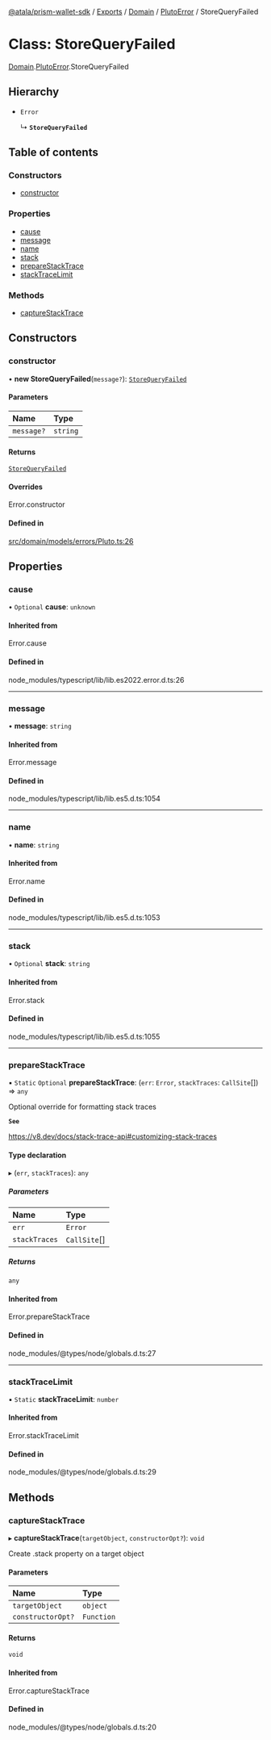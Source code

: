 [@atala/prism-wallet-sdk](../README.md) / [Exports](../modules.md) / [Domain](../modules/Domain.md) / [PlutoError](../modules/Domain.PlutoError.md) / StoreQueryFailed

# Class: StoreQueryFailed

[Domain](../modules/Domain.md).[PlutoError](../modules/Domain.PlutoError.md).StoreQueryFailed

## Hierarchy

- `Error`

  ↳ **`StoreQueryFailed`**

## Table of contents

### Constructors

- [constructor](Domain.PlutoError.StoreQueryFailed.md#constructor)

### Properties

- [cause](Domain.PlutoError.StoreQueryFailed.md#cause)
- [message](Domain.PlutoError.StoreQueryFailed.md#message)
- [name](Domain.PlutoError.StoreQueryFailed.md#name)
- [stack](Domain.PlutoError.StoreQueryFailed.md#stack)
- [prepareStackTrace](Domain.PlutoError.StoreQueryFailed.md#preparestacktrace)
- [stackTraceLimit](Domain.PlutoError.StoreQueryFailed.md#stacktracelimit)

### Methods

- [captureStackTrace](Domain.PlutoError.StoreQueryFailed.md#capturestacktrace)

## Constructors

### constructor

• **new StoreQueryFailed**(`message?`): [`StoreQueryFailed`](Domain.PlutoError.StoreQueryFailed.md)

#### Parameters

| Name | Type |
| :------ | :------ |
| `message?` | `string` |

#### Returns

[`StoreQueryFailed`](Domain.PlutoError.StoreQueryFailed.md)

#### Overrides

Error.constructor

#### Defined in

[src/domain/models/errors/Pluto.ts:26](https://github.com/input-output-hk/atala-prism-wallet-sdk-ts/blob/1ffdae52df023bad4ba1a76cf6d76793dfc29b80/src/domain/models/errors/Pluto.ts#L26)

## Properties

### cause

• `Optional` **cause**: `unknown`

#### Inherited from

Error.cause

#### Defined in

node_modules/typescript/lib/lib.es2022.error.d.ts:26

___

### message

• **message**: `string`

#### Inherited from

Error.message

#### Defined in

node_modules/typescript/lib/lib.es5.d.ts:1054

___

### name

• **name**: `string`

#### Inherited from

Error.name

#### Defined in

node_modules/typescript/lib/lib.es5.d.ts:1053

___

### stack

• `Optional` **stack**: `string`

#### Inherited from

Error.stack

#### Defined in

node_modules/typescript/lib/lib.es5.d.ts:1055

___

### prepareStackTrace

▪ `Static` `Optional` **prepareStackTrace**: (`err`: `Error`, `stackTraces`: `CallSite`[]) => `any`

Optional override for formatting stack traces

**`See`**

https://v8.dev/docs/stack-trace-api#customizing-stack-traces

#### Type declaration

▸ (`err`, `stackTraces`): `any`

##### Parameters

| Name | Type |
| :------ | :------ |
| `err` | `Error` |
| `stackTraces` | `CallSite`[] |

##### Returns

`any`

#### Inherited from

Error.prepareStackTrace

#### Defined in

node_modules/@types/node/globals.d.ts:27

___

### stackTraceLimit

▪ `Static` **stackTraceLimit**: `number`

#### Inherited from

Error.stackTraceLimit

#### Defined in

node_modules/@types/node/globals.d.ts:29

## Methods

### captureStackTrace

▸ **captureStackTrace**(`targetObject`, `constructorOpt?`): `void`

Create .stack property on a target object

#### Parameters

| Name | Type |
| :------ | :------ |
| `targetObject` | `object` |
| `constructorOpt?` | `Function` |

#### Returns

`void`

#### Inherited from

Error.captureStackTrace

#### Defined in

node_modules/@types/node/globals.d.ts:20

